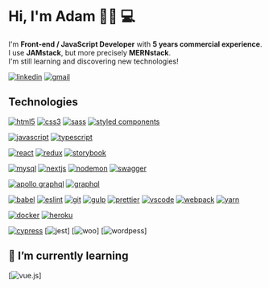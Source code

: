 # Hi, I'm Adam 👋🏼 💻
I'm **Front-end / JavaScript Developer** with **5 years commercial experience**.  
I use **JAMstack**, but more precisely **MERNstack**.  
I'm still learning and discovering new technologies!  

[![linkedin](https://img.shields.io/badge/-LinkedIn-0077B5?style=for-the-badge&logo=linkedin&logoColor=white&link=https://linkedin.com/in/adam-zawadzki-coditude)](https://linkedin.com/in/adam-zawadzki-coditude)
[![gmail](https://img.shields.io/badge/-Gmail-D14836?style=for-the-badge&logo=gmail&logoColor=white&link=mailto:adam@coditude.pl)](mailto:adam@coditude.pl)


## Technologies
[![html5](https://img.shields.io/badge/-HTML5-E34F26?style=for-the-badge&logo=html5&logoColor=white&link=https://github.com/AdamNT/AdamNT)](https://github.com/AdamNT/AdamNT)
[![css3](https://img.shields.io/badge/-CSS3-1572B6?style=for-the-badge&logo=css3&logoColor=white&link=https://github.com/AdamNT/AdamNT)](https://github.com/AdamNT/AdamNT)
[![sass](https://img.shields.io/badge/-SASS-CC6699?style=for-the-badge&logo=sass&logoColor=white&link=https://github.com/AdamNT/AdamNT)](https://github.com/AdamNT/AdamNT)
[![styled components](https://img.shields.io/badge/-StyledComponents-DB7093?style=for-the-badge&logo=styled-components&logoColor=white&link=https://github.com/AdamNT/AdamNT)](https://github.com/AdamNT/AdamNT) 

[![javascript](https://img.shields.io/badge/-JavaScript-F7DF1E?style=for-the-badge&logo=javascript&logoColor=white&link=https://github.com/AdamNT/AdamNT)](https://github.com/AdamNT/AdamNT)
[![typescript](https://img.shields.io/badge/-TypeScript-007ACC?style=for-the-badge&logo=typescript&logoColor=white&link=https://github.com/AdamNT/AdamNT)](https://github.com/AdamNT/AdamNT)  

[![react](https://img.shields.io/badge/-React-61DAFB?style=for-the-badge&logo=react&logoColor=white&link=https://github.com/AdamNT/AdamNT)](https://github.com/AdamNT/AdamNT)
[![redux](https://img.shields.io/badge/-Redux-764ABC?style=for-the-badge&logo=redux&logoColor=white&link=https://github.com/AdamNT/AdamNT)](https://github.com/AdamNT/AdamNT)
[![storybook](https://img.shields.io/badge/-Storybook-FF4785?style=for-the-badge&logo=storybook&logoColor=white&link=https://github.com/AdamNT/AdamNT)](https://github.com/AdamNT/AdamNT)  

[![mysql](https://img.shields.io/badge/-MySQL-4479A1?style=for-the-badge&logo=mysql&logoColor=white&link=https://github.com/AdamNT/AdamNT)](https://github.com/AdamNT/AdamNT)
[![nextjs](https://img.shields.io/badge/-Next.js-000000?style=for-the-badge&logo=next.js&logoColor=white&link=https://github.com/AdamNT/AdamNT)](https://github.com/AdamNT/AdamNT)
[![nodemon](https://img.shields.io/badge/-Nodemon-76D04B?style=for-the-badge&logo=nodemon&logoColor=white&link=https://github.com/AdamNT/AdamNT)](https://github.com/AdamNT/AdamNT)
[![swagger](https://img.shields.io/badge/-Swagger-85EA2D?style=for-the-badge&logo=swagger&logoColor=white&link=https://github.com/AdamNT/AdamNT)](https://github.com/AdamNT/AdamNT)  

[![apollo graphql](https://img.shields.io/badge/-Apollo%20GraphQL-311C87?style=for-the-badge&logo=apollo-graphql&logoColor=white&link=https://github.com/AdamNT/AdamNT)](https://github.com/AdamNT/AdamNT)
[![graphql](https://img.shields.io/badge/-GraphQL-E10098?style=for-the-badge&logo=graphql&logoColor=white&link=https://github.com/AdamNT/AdamNT)](https://github.com/AdamNT/AdamNT)  

[![babel](https://img.shields.io/badge/-Babel-F9DC3E?style=for-the-badge&logo=babel&logoColor=white&link=https://github.com/AdamNT/AdamNT)](https://github.com/AdamNT/AdamNT)
[![eslint](https://img.shields.io/badge/-ESLint-4B32C3?style=for-the-badge&logo=eslint&logoColor=white&link=https://github.com/AdamNT/AdamNT)](https://github.com/AdamNT/AdamNT)
[![git](https://img.shields.io/badge/-Git-F05032?style=for-the-badge&logo=git&logoColor=white&link=https://github.com/AdamNT/AdamNT)](https://github.com/AdamNT/AdamNT)
[![gulp](https://img.shields.io/badge/-Gulp-CF4647?style=for-the-badge&logo=gulp&logoColor=white&link=https://github.com/AdamNT/AdamNT)](https://github.com/AdamNT/AdamNT) 
[![prettier](https://img.shields.io/badge/-Prettier-F7B93E?style=for-the-badge&logo=prettier&logoColor=white&link=https://github.com/AdamNT/AdamNT)](https://github.com/AdamNT/AdamNT)
[![vscode](https://img.shields.io/badge/-VisualStudioCode-007ACC?style=for-the-badge&logo=visual-studio-code&logoColor=white&link=https://github.com/AdamNT/AdamNT)](https://github.com/AdamNT/AdamNT)
[![webpack](https://img.shields.io/badge/-Webpack-8DD6F9?style=for-the-badge&logo=webpack&logoColor=white&link=https://github.com/AdamNT/AdamNT)](https://github.com/AdamNT/AdamNT)
[![yarn](https://img.shields.io/badge/-Yarn-2C8EBB?style=for-the-badge&logo=yarn&logoColor=white&link=https://github.com/AdamNT/AdamNT)](https://github.com/AdamNT/AdamNT)   

[![docker](https://img.shields.io/badge/-Docker-2496ED?style=for-the-badge&logo=docker&logoColor=white&link=https://github.com/AdamNT/AdamNT)](https://github.com/AdamNT/AdamNT)
[![heroku](https://img.shields.io/badge/-Heroku-430098?style=for-the-badge&logo=heroku&logoColor=white&link=https://github.com/AdamNT/AdamNT)](https://github.com/AdamNT/AdamNT)  

[![cypress](https://img.shields.io/badge/-Cypress-17202C?style=for-the-badge&logo=cypress&logoColor=white&link=https://github.com/AdamNT/AdamNT)](https://github.com/AdamNT/AdamNT)
[![jest](https://img.shields.io/badge/-Jest-C21325?style=for-the-badge&logo=jest&logoColor=white&link=https://github.com/AdamNT/AdamNT)]
[![woo](https://img.shields.io/badge/-Woo-96588A?style=for-the-badge&logo=woo&logoColor=white&link=https://github.com/AdamNT/AdamNT)]
[![wordpess](https://img.shields.io/badge/-Wordpress-21759B?style=for-the-badge&logo=wordpress&logoColor=white&link=https://github.com/AdamNT/AdamNT)]

## 🌱 I’m currently learning
[![vue.js](https://img.shields.io/badge/-nest.js-E0234E?style=for-the-badge&logo=nestjs&logoColor=white&link=https://github.com/AdamNT/AdamNT)]
